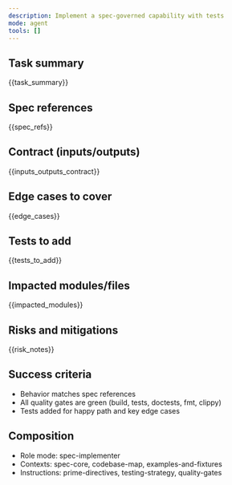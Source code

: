 ```yaml
---
description: Implement a spec-governed capability with tests
mode: agent
tools: []
---
```


## Task summary
{{task_summary}}

## Spec references
{{spec_refs}}

## Contract (inputs/outputs)
{{inputs_outputs_contract}}

## Edge cases to cover
{{edge_cases}}

## Tests to add
{{tests_to_add}}

## Impacted modules/files
{{impacted_modules}}

## Risks and mitigations
{{risk_notes}}

## Success criteria
- Behavior matches spec references
- All quality gates are green (build, tests, doctests, fmt, clippy)
- Tests added for happy path and key edge cases

## Composition
- Role mode: spec-implementer
- Contexts: spec-core, codebase-map, examples-and-fixtures
- Instructions: prime-directives, testing-strategy, quality-gates
